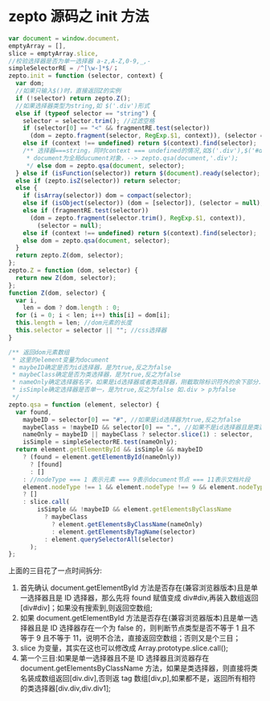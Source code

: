 <!--
 * @Author: wangyi
 * @Date: 2020-04-24 10:23:06
 * @LastEditTime: 2020-04-24 11:26:10
 * @LastEditors: Please set LastEditors
 * @Description: init方法
 * @FilePath: /learningnotes/zepto/zepto init方法.md
 -->

# zepto 源码之 init 方法

```javascript
var document = window.document，
emptyArray = [],
slice = emptyArray.slice,
//校验选择器是否为单一选择器 a-z,A-Z,0-9,_,-
simpleSelectorRE = /^[\w-]*$/；
zepto.init = function (selector, context) {
  var dom;
  //如果只输入$()时，直接返回Z的实例
  if (!selector) return zepto.Z();
  //如果选择器类型为string,如 $('.div')形式
  else if (typeof selector == "string") {
    selector = selector.trim(); //过滤空格
    if (selector[0] == "<" && fragmentRE.test(selector))
      (dom = zepto.fragment(selector, RegExp.$1, context)), (selector = null);
    else if (context !== undefined) return $(context).find(selector);
    /** 选择器===string，同时context === undefined的情况,如$('.div'),$('#div')
     * document为全局ducument对象，--> zepto.qsa(document,'.div');
     */ else dom = zepto.qsa(document, selector);
  } else if (isFunction(selector)) return $(document).ready(selector);
  else if (zepto.isZ(selector)) return selector;
  else {
    if (isArray(selector)) dom = compact(selector);
    else if (isObject(selector)) (dom = [selector]), (selector = null);
    else if (fragmentRE.test(selector))
      (dom = zepto.fragment(selector.trim(), RegExp.$1, context)),
        (selector = null);
    else if (context !== undefined) return $(context).find(selector);
    else dom = zepto.qsa(document, selector);
  }
  return zepto.Z(dom, selector);
};
zepto.Z = function (dom, selector) {
  return new Z(dom, selector);
};
function Z(dom, selector) {
  var i,
    len = dom ? dom.length : 0;
  for (i = 0; i < len; i++) this[i] = dom[i];
  this.length = len; //dom元素的长度
  this.selector = selector || ""; //css选择器
}

```

```javascript
/** 返回dom元素数组
 * 这里的element变量为document
 * maybeID确定是否为id选择器，是为true,反之为false
 * maybeClass确定是否为类选择器，是为true,反之为false
 * nameOnly确定选择器名字，如果是id选择器或者类选择器，刚截取除标识符外的余下部分.div--> div,反之就是直接赋值
 * isSimple确定选择器是否单一，是为true,反之为false 如.div > p为false
 */
zepto.qsa = function (element, selector) {
  var found,
    maybeID = selector[0] == "#", //如果是id选择器为true,反之为false
    maybeClass = !maybeID && selector[0] == ".", //如果不是id选择器且是类选择器为true,反之为false
    nameOnly = maybeID || maybeClass ? selector.slice(1) : selector,
    isSimple = simpleSelectorRE.test(nameOnly);
  return element.getElementById && isSimple && maybeID
    ? (found = element.getElementById(nameOnly))
      ? [found]
      : []
    : //nodeType === 1 表示元素 === 9表示document节点 === 11表示文档片段
    element.nodeType !== 1 && element.nodeType !== 9 && element.nodeType !== 11
    ? []
    : slice.call(
        isSimple && !maybeID && element.getElementsByClassName
          ? maybeClass
            ? element.getElementsByClassName(nameOnly)
            : element.getElementsByTagName(selector)
          : element.querySelectorAll(selector)
      );
};
```

上面的三目花了一点时间拆分:

1. 首先确认 document.getElementById 方法是否存在(兼容浏览器版本)且是单一选择器且是 ID 选择器，那么先将 found 赋值变成 div#div,再装入数组返回[div#div]；如果没有搜索到,则返回空数组;
2. 如果 document.getElementById 方法是否存在(兼容浏览器版本)且是单一选择器且是 ID 选择器存在一个为 false 的，则判断节点类型是否不等于 1 且不等于 9 且不等于 11，说明不合法，直接返回空数组；否则又是个三目；
3. slice 为变量，其实在这也可以修改成 Array.prototype.slice.call();
4. 第一个三目:如果是单一选择器且不是 ID 选择器且浏览器存在 document.getElementsByClassName 方法，如果是类选择器，则直接将类名装成数组返回[div.div],否则返 tag 数组[div,p],如果都不是，返回所有相符的类选择器[div.div,div.div1];
